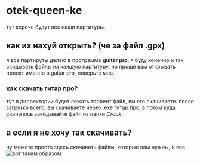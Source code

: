 # otek-queen-ke
тут короче будут все наши партитуры.

## как их нахуй открыть? (че за файл .gpx)
я все партируты делаю в программе **guitar pro**. я буду конечно и так скидывать файлы на каждую партитуру, но проще вам открывать проект именно в guitar pro, поверьте мне.

### как скачать гитар про?
тут в дирректории будет лежать торрент файл, вы его скачиваете. после загрузки всего, вы скачиваете через .exe гитар про, а потом куда скачалось закидывайте файл из папки *Crack*

## а если я не хочу так скачивать? 
ну можете просто здесь скачивать файлы, которые вам нужны, и все.
![вот таким образом](https://i.imgur.com/b0oFC5f.png)

